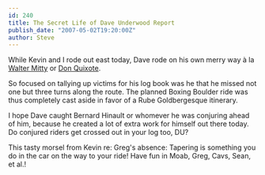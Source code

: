 ```yaml
---
id: 240
title: The Secret Life of Dave Underwood Report
publish_date: "2007-05-02T19:20:00Z"
author: Steve
---
```

While Kevin and I rode out east today, Dave rode on his own merry way à la [Walter Mitty](http://en.wikipedia.org/wiki/The_Secret_Life_of_Walter_Mitty#Plot_summary) or [Don Quixote](http://en.wikipedia.org/wiki/Don_Quixote#Plot_summary).

So focused on tallying up victims for his log book was he that he missed not one but three turns along the route. The planned Boxing Boulder ride was thus completely cast aside in favor of a Rube Goldbergesque itinerary.

I hope Dave caught Bernard Hinault or whomever he was conjuring ahead of him, because he created a lot of extra work for himself out there today. Do conjured riders get crossed out in your log too, DU?

This tasty morsel from Kevin re: Greg's absence: Tapering is something you do in the car on the way to your ride! Have fun in Moab, Greg, Cavs, Sean, et al.!
